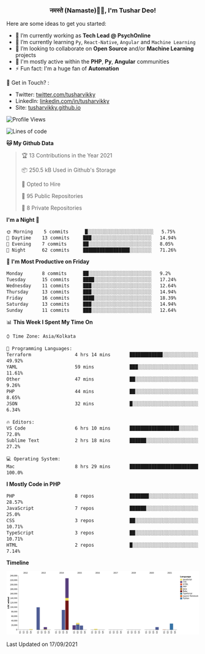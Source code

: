 <h3 align="center">नमस्ते (Namaste)🙏🏻, I'm Tushar Deo!</h3>

Here are some ideas to get you started:

- 🔭 I’m currently working as **Tech Lead @ PsychOnline**
- 🌱 I’m currently learning `Py`, `React-Native`, `Angular` and `Machine Learning`
- 👯 I’m looking to collaborate on **Open Source** and/or **Machine Learning** projects
- 💬 I'm mostly active within the **PHP**, **Py**, **Angular** communities
- ⚡ Fun fact: I'm a huge fan of **Automation**

📣 Get in Touch? :
- Twitter: [twitter.com/tusharvikky](https://twitter.com/tusharvikky)
- LinkedIn: [linkedin.com/in/tusharvikky](https://www.linkedin.com/in/tusharvikky/)
- Site: [tusharvikky.github.io](https://tusharvikky.github.io/)

<!--START_SECTION:waka-->
![Profile Views](http://img.shields.io/badge/Profile%20Views-0-blue)

![Lines of code](https://img.shields.io/badge/From%20Hello%20World%20I%27ve%20Written-540137%20lines%20of%20code-blue)

**🐱 My Github Data** 

> 🏆 13 Contributions in the Year 2021
 > 
> 📦 250.5 kB Used in Github's Storage 
 > 
> 💼 Opted to Hire
 > 
> 📜 95 Public Repositories 
 > 
> 🔑 8 Private Repositories  
 > 
**I'm a Night 🦉** 

```text
🌞 Morning    5 commits      █░░░░░░░░░░░░░░░░░░░░░░░░   5.75% 
🌆 Daytime    13 commits     ███░░░░░░░░░░░░░░░░░░░░░░   14.94% 
🌃 Evening    7 commits      ██░░░░░░░░░░░░░░░░░░░░░░░   8.05% 
🌙 Night      62 commits     █████████████████░░░░░░░░   71.26%

```
📅 **I'm Most Productive on Friday** 

```text
Monday       8 commits      ██░░░░░░░░░░░░░░░░░░░░░░░   9.2% 
Tuesday      15 commits     ████░░░░░░░░░░░░░░░░░░░░░   17.24% 
Wednesday    11 commits     ███░░░░░░░░░░░░░░░░░░░░░░   12.64% 
Thursday     13 commits     ███░░░░░░░░░░░░░░░░░░░░░░   14.94% 
Friday       16 commits     ████░░░░░░░░░░░░░░░░░░░░░   18.39% 
Saturday     13 commits     ███░░░░░░░░░░░░░░░░░░░░░░   14.94% 
Sunday       11 commits     ███░░░░░░░░░░░░░░░░░░░░░░   12.64%

```


📊 **This Week I Spent My Time On** 

```text
⌚︎ Time Zone: Asia/Kolkata

💬 Programming Languages: 
Terraform                4 hrs 14 mins       ████████████░░░░░░░░░░░░░   49.92% 
YAML                     59 mins             ███░░░░░░░░░░░░░░░░░░░░░░   11.61% 
Other                    47 mins             ██░░░░░░░░░░░░░░░░░░░░░░░   9.26% 
PHP                      44 mins             ██░░░░░░░░░░░░░░░░░░░░░░░   8.65% 
JSON                     32 mins             █░░░░░░░░░░░░░░░░░░░░░░░░   6.34%

🔥 Editors: 
VS Code                  6 hrs 10 mins       ██████████████████░░░░░░░   72.8% 
Sublime Text             2 hrs 18 mins       ██████░░░░░░░░░░░░░░░░░░░   27.2%

💻 Operating System: 
Mac                      8 hrs 29 mins       █████████████████████████   100.0%

```

**I Mostly Code in PHP** 

```text
PHP                      8 repos             ███████░░░░░░░░░░░░░░░░░░   28.57% 
JavaScript               7 repos             ██████░░░░░░░░░░░░░░░░░░░   25.0% 
CSS                      3 repos             ██░░░░░░░░░░░░░░░░░░░░░░░   10.71% 
TypeScript               3 repos             ██░░░░░░░░░░░░░░░░░░░░░░░   10.71% 
HTML                     2 repos             █░░░░░░░░░░░░░░░░░░░░░░░░   7.14%

```


**Timeline**

![Chart not found](https://raw.githubusercontent.com/tusharvikky/tusharvikky/master/charts/bar_graph.png) 


 Last Updated on 17/09/2021
<!--END_SECTION:waka-->

